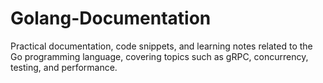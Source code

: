 # Golang-Documentation
Practical documentation, code snippets, and learning notes related to the Go programming language, covering topics such as gRPC, concurrency, testing, and performance.
